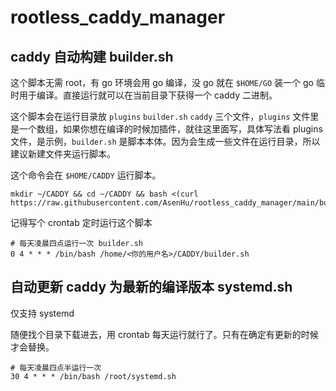 # rootless_caddy_manager

## caddy 自动构建 builder.sh

这个脚本无需 root，有 go 环境会用 go 编译，没 go 就在 `$HOME/GO` 装一个 go 临时用于编译。直接运行就可以在当前目录下获得一个 caddy 二进制。

这个脚本会在运行目录放 `plugins` `builder.sh` `caddy` 三个文件，`plugins` 文件里是一个数组，如果你想在编译的时候加插件，就往这里面写，具体写法看 plugins 文件，是示例，`builder.sh` 是脚本本体。因为会生成一些文件在运行目录，所以建议新建文件夹运行脚本。

这个命令会在 `$HOME/CADDY` 运行脚本。

```
mkdir ~/CADDY && cd ~/CADDY && bash <(curl https://raw.githubusercontent.com/AsenHu/rootless_caddy_manager/main/builder.sh)
```

记得写个 crontab 定时运行这个脚本

```
# 每天凌晨四点运行一次 builder.sh
0 4 * * * /bin/bash /home/<你的用户名>/CADDY/builder.sh
```

## 自动更新 caddy 为最新的编译版本 systemd.sh

仅支持 systemd

随便找个目录下载进去，用 crontab 每天运行就行了。只有在确定有更新的时候才会替换。

```
# 每天凌晨四点半运行一次
30 4 * * * /bin/bash /root/systemd.sh
```
